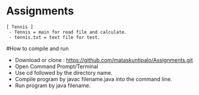# Assignments

 ```
[ Tennis ]
  - Tennis = main for read file and calculate.
  - tennis.txt = text file for test.
```


 #How to compile and run 
 - Download or clone : https://github.com/mataskuntipalo/Assignments.git
 - Open Command Prompt/Terminal
 - Use cd followed by the directory name. 
 - Compile program by javac filename.java into the command line.
 - Run  program by  java filename.
  

